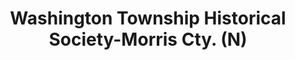 ---
layout: repo
title: "Washington Township Historical Society-Morris Cty. (N)"
id: 12731
permalink: repos/12731/
---